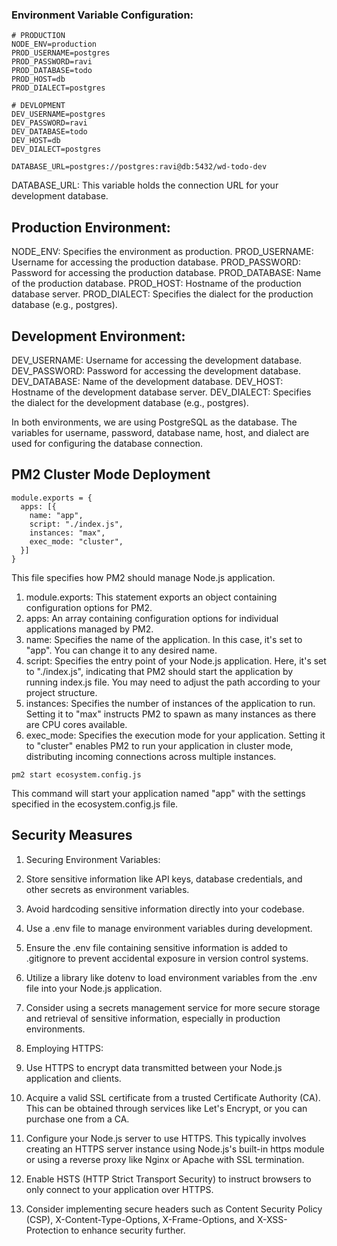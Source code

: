 ### Environment Variable Configuration: 

```
# PRODUCTION
NODE_ENV=production
PROD_USERNAME=postgres
PROD_PASSWORD=ravi
PROD_DATABASE=todo
PROD_HOST=db
PROD_DIALECT=postgres

# DEVLOPMENT
DEV_USERNAME=postgres
DEV_PASSWORD=ravi
DEV_DATABASE=todo
DEV_HOST=db
DEV_DIALECT=postgres

DATABASE_URL=postgres://postgres:ravi@db:5432/wd-todo-dev
```

DATABASE_URL: This variable holds the connection URL for your development database.

## Production Environment:
  NODE_ENV: Specifies the environment as production.
  PROD_USERNAME: Username for accessing the production database.
  PROD_PASSWORD: Password for accessing the production database.
  PROD_DATABASE: Name of the production database.
  PROD_HOST: Hostname of the production database server.
  PROD_DIALECT: Specifies the dialect for the production database (e.g., postgres).

## Development Environment:
  DEV_USERNAME: Username for accessing the development database.
  DEV_PASSWORD: Password for accessing the development database.
  DEV_DATABASE: Name of the development database.
  DEV_HOST: Hostname of the development database server.
  DEV_DIALECT: Specifies the dialect for the development database (e.g., postgres).

In both environments, we are using PostgreSQL as the database.
The variables for username, password, database name, host, and dialect are used for configuring the database connection.

## PM2 Cluster Mode Deployment

```
module.exports = {
  apps: [{
    name: "app",
    script: "./index.js",
    instances: "max",
    exec_mode: "cluster",
  }]
}
```
This file specifies how PM2 should manage Node.js application.

  1. module.exports: This statement exports an object containing configuration options for PM2.
  2. apps: An array containing configuration options for individual applications managed by PM2.
  3. name: Specifies the name of the application. In this case, it's set to "app". You can change it to any desired name.
  4. script: Specifies the entry point of your Node.js application. Here, it's set to "./index.js", indicating that PM2 should start the application by running index.js file. You may need to adjust the path according to your project structure.
  5. instances: Specifies the number of instances of the application to run. Setting it to "max" instructs PM2 to spawn as many instances as there are CPU cores available.
  6. exec_mode: Specifies the execution mode for your application. Setting it to "cluster" enables PM2 to run your application in cluster mode, distributing incoming connections across multiple instances.

```
pm2 start ecosystem.config.js
```
This command will start your application named "app" with the settings specified in the ecosystem.config.js file.

## Security Measures

1. Securing Environment Variables:

  1. Store sensitive information like API keys, database credentials, and other secrets as environment variables.
  2. Avoid hardcoding sensitive information directly into your codebase.
  3. Use a .env file to manage environment variables during development.
  4. Ensure the .env file containing sensitive information is added to .gitignore to prevent accidental exposure in version control systems.
  5. Utilize a library like dotenv to load environment variables from the .env file into your Node.js application.
  6. Consider using a secrets management service for more secure storage and retrieval of sensitive information, especially in production environments.

2. Employing HTTPS:
  1. Use HTTPS to encrypt data transmitted between your Node.js application and clients.
  2. Acquire a valid SSL certificate from a trusted Certificate Authority (CA). This can be obtained through services like Let's Encrypt, or you can purchase one from a CA.
  3. Configure your Node.js server to use HTTPS. This typically involves creating an HTTPS server instance using Node.js's built-in https module or using a reverse proxy like Nginx or Apache with SSL termination.
  4. Enable HSTS (HTTP Strict Transport Security) to instruct browsers to only connect to your application over HTTPS.
  5. Consider implementing secure headers such as Content Security Policy (CSP), X-Content-Type-Options, X-Frame-Options, and X-XSS-Protection to enhance security further.